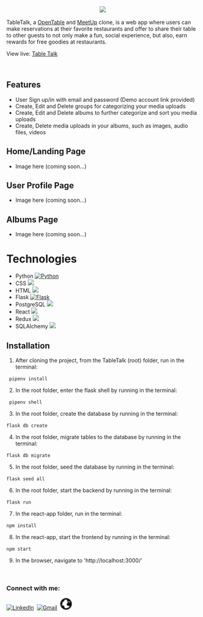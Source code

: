 <br />
<br />

<p align='center'>
  <img src='https://safemedia-capstone.s3.us-east-2.amazonaws.com/Public/safemedia-logo.png?response-content-disposition=inline&X-Amz-Security-Token=IQoJb3JpZ2luX2VjEOD%2F%2F%2F%2F%2F%2F%2F%2F%2F%2FwEaCXVzLXdlc3QtMSJIMEYCIQCveKMyYN3s34vFrEMxywd4YdWAXaDyuTdg5C4an%2BaIhQIhAPtopbrQBcxuGNRdsUO9hJCDEzWXfFjN3l6%2FwlztnFkaKtACCBkQABoMNjQzNzY1OTYxODY4IgyPP2Tsr90tjZvn7f4qrQIdusxO0Lud6TPa6MLO4CVOZgcVJTdn%2BMrQysEXxaAbJPoPjjL00oGGpWl87Lalt48pShxt6pGeDDi8Nr9ugeEehCoyDrpslDmgvIOwiatFKXL9kGePfDGIca%2FOuRgfrzrRJ%2FLESh9C%2BEXg0F7mwjWHU5aCBxtERL5iHWSC2pf38hC9XSyKOEhcnJDazvFky0oVfPLvwdR2eo18mhL6HubgsptGtA4xRrv3og9ZWc%2FuGwL0r9qfPje6voZts9jXmg5q%2BvmBGM8TewtlbTtnmBIpXMi8E2ji907BS7Yf1nB1StZPIJLfR%2Fn942L5Q9aaXS5G%2Bn%2F4Cjn7%2FcfGkBXJtgu7oVhnywvm%2ByS9M%2Byd7d%2FBglehns%2BTa2e0c5td%2Ff8YQEgqUsVB7BjEMQ52yFxOMNeCj4kGOrQCKmXo4vmBmGfvUoM4UHQ3rXIyRz6jguJ3J2Q2lOlJ9aFTja4l2jZambXJEYLo2xL5oovV22kV6yY7S0PBH%2BOG81hTZA%2B4CXK5ms3UeVy9SzTgBb2B6pF5rrqPemmhYErArCqcH9ppqbU%2FxnWT2pzHFt6TNcmflTMGQPm76eONXJgEdGzgatpb3ctUS6xZNb9i5as7Y4LgKYhq%2BlACYOn4ySqrXZ5LTbPin%2B0WziAQ%2BIprG%2BGMU83Cf%2B5ZjKnDsoczfwgvBy47p5KsAa6mop784shoVivNrWD09HNxkWvly7bWt96P3EYDEX3JBQv%2FMn47U3MQSrIs3SeAhP%2FjADMOeSj5JlrjCjhFFtdkAnGfmQqx6Ee3A976I%2BsI%2Fok6EFvZALhWevytGv0ZYvXEuoPyFUvu92M%3D&X-Amz-Algorithm=AWS4-HMAC-SHA256&X-Amz-Date=20210824T033503Z&X-Amz-SignedHeaders=host&X-Amz-Expires=300&X-Amz-Credential=ASIAZLY3RASGPRYRIO4M%2F20210824%2Fus-east-2%2Fs3%2Faws4_request&X-Amz-Signature=68c54d973e8d4603becd55fe27e47f5aec0deb6e9246c5f1be9942ad91eb7777' width='500px' >
</p>

TableTalk, a <a href='https://opentable.com'>OpenTable</a> and <a href='https://meetup.com'>MeetUp</a> clone, is a web app where users can make reservations at their favorite restaurants and offer to share their table to other guests to not only make a fun, social experience, but also, earn rewards for free goodies at restaurants.

View live: <a href='https://table--talk.herokuapp.com/'>Table Talk</a>

<br />

## Features

-   User Sign up/in with email and password (Demo account link provided)
-   Create, Edit and Delete groups for categorizing your media uploads
-   Create, Edit and Delete albums to further categorize and sort you media uploads
-   Create, Delete media uploads in your albums, such as images, audio files, videos
    <br />

## Home/Landing Page

-   Image here (coming soon...)
    <br />

## User Profile Page

-   Image here (coming soon...)
    <br />

## Albums Page

-   Image here (coming soon...)
    <br />

# Technologies

-   Python <a href="https://www.python.org/"><img alt="Python" src="https://img.shields.io/badge/-Python-3776AB?style=flat-square&logo=Python&logoColor=white&" /></a>
-   CSS <a href="https://developer.mozilla.org/en-US/docs/Web/CSS"><img src="https://img.shields.io/badge/-CSS3-1572B6?logo=CSS3" /></a>
-   HTML <a href="https://developer.mozilla.org/en-US/docs/Web/HTML"><img src="https://img.shields.io/badge/-HTML5-E34F26?logo=HTML5&logoColor=ffffff" /></a>
-   Flask <a href="https://flask.palletsprojects.com/en/1.1.x/"><img alt="Flask" src="https://img.shields.io/badge/-Flask-000000?style=flat-square&logo=Flask&logoColor=white" /></a>
-   PostgreSQL <a href="https://www.postgresql.org/"><img src="https://img.shields.io/badge/-PostgreSQL-336791?logo=PostgreSQL" /></a>
-   React <a href="https://reactjs.org/"><img src="https://img.shields.io/badge/-React-61DAFB?logo=React&logoColor=333333" /></a>
-   Redux <a href="https://redux.js.org/"><img src="https://img.shields.io/badge/-Redux-764ABC?logo=Redux" /></a>
-   SQLAlchemy <a href=https://www.sqlalchemy.org/><img src=https://img.shields.io/badge/-SQLAlchemy-red /></a>
    <br />

## Installation

1. After cloning the project, from the TableTalk (root) folder, run in the terminal:

```
 pipenv install
```

2. In the root folder, enter the flask shell by running in the terminal:

```
 pipenv shell
```

3. In the root folder, create the database by running in the terminal:

```
flask db create
```

4. In the root folder, migrate tables to the database by running in the terminal:

```
flask db migrate
```

5. In the root folder, seed the database by running in the terminal:

```
flask seed all
```

6. In the root folder, start the backend by running in the terminal:

```
flask run
```

7. In the react-app folder, run in the terminal:

```
npm install
```

8. In the react-app, start the frontend by running in the terminal:

```
npm start
```

9. In the browser, navigate to 'http://localhost:3000/'

<br />

### Connect with me:

<a href="https://www.linkedin.com/in/jonathan-borja-1a9959172/"><img src="https://img.shields.io/badge/linkedin-%230077B5.svg?&style=for-the-badge&logo=linkedin&logoColor=white" alt="LinkedIn" /></a>&nbsp;
<a href="mailto:jborja-one@gmail.com?subject=GitHub"><img src="https://img.shields.io/badge/gmail-%23D14836.svg?&style=for-the-badge&logo=gmail&logoColor=white" alt="Gmail"/></a>&nbsp;
<a href="https://jborja-one.github.io/"><img src="https://raw.githubusercontent.com/iconic/open-iconic/master/svg/globe.svg" alt="website" width=30/></a>&nbsp;
